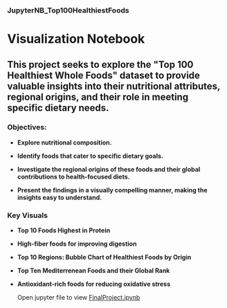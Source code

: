 ### JupyterNB_Top100HealthiestFoods

# Visualization Notebook

## This project seeks to explore the "Top 100 Healthiest Whole Foods" dataset to provide valuable insights into their nutritional attributes, regional origins, and their role in meeting specific dietary needs.

### Objectives:
- **Explore nutritional composition.**

- **Identify foods that cater to specific dietary goals.**

- **Investigate the regional origins of these foods and their global contributions to health-focused diets.**

- **Present the findings in a visually compelling manner, making the insights easy to understand.**

### Key Visuals

- **Top 10 Foods Highest in Protein**

- **High-fiber foods for improving digestion**

- **Top 10 Regions: Bubble Chart of Healthiest Foods by Origin**

- **Top Ten Mediterrenean Foods and their Global Rank**

- **Antioxidant-rich foods for reducing oxidative stress**

  Open jupyter file to view [FinalProject.ipynb](https://github.com/Breannaislam/JupyterNB_Top100HealthiestFoods/blob/main/FinalProject.ipynb)

  
